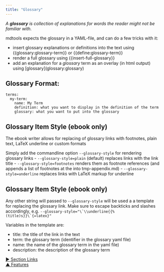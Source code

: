 ```yaml
---
title: "Glossary"
---
```



_A **glossary** is collection of explanations for words the reader might not be familiar with._

mdtools expects the glossary in a YAML-file, and can do a few tricks with it: 

- insert glossary explanations or definitions into the text using &#0123;&#0123;glossary:glossary-term&#0125;&#0125; or &#0123;&#0123;define:glossary-term&#0125;&#0125;
- render a full glossary using &#0123;&#0123;insert-full-glossary&#0125;&#0125;
- add an explanation for a <dfn data-info="Glossary: A collection of explanations for words the reader might not be familiar with.">glossary</dfn> term as an overlay (in html output) using &#0091;glossary&#0093;&#0040;glossary:glossary&#0041;


## Glossary Format:

    terms:
      my-term:
        name: My Term
        definition: what you want to display in the definition of the term
        glossary: what you want to put into the glossary


## Glossary Item Style (ebook only)

The ebook writer allows for replacing of glossary links with footnotes, plain text, LaTeX underline or custom formats

Simply add the commandline option `--glossary-style` for rendering glossary links
    - `--glossary-style=plain` (default) replaces links with the link title
    - `--glossary-style=footnotes` renders them as footnote references (and appends a list of footnotes at the into tmp-appendix.md)
    - `--glossary-style=underline` replaces links with LaTeX markup for underline


## Glossary Item Style (ebook only)

Any other string will passed to `--glossary-style` will be used a a template for replacing the glossary link. Make sure to escape backticks and slashes accordingly, e.g. ``--glossary-style="\`\\underline{{%(title)s}}\`{=latex}"``

Variables in the template are:

- title: the title of the link in the text
- term: the glossary term (identifier in the glossary yaml file)
- name: the name of the glossary term in the yaml file)
- description: the description of the glossary term

[&#9654; Section Links](section-links.html)<br/>[&#9650; Features](features.html)

